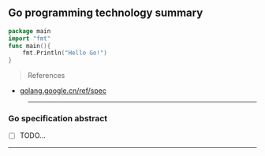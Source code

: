 ## Go programming technology summary

```go
package main
import "fmt"
func main(){
	fmt.Println("Hello Go!")
}
```

> References

 - [golang.google.cn/ref/spec](https://golang.google.cn/ref/spec)

>---
### Go specification abstract

- [ ] TODO...
<!-- 
- [Go 程序构建基块](<_01_Go 规范摘要/01_Go 程序构建基块.md>)
- [Go 模块](<_01_Go 规范摘要/02_Go 模块.md>)
- [Go 内存模型](<_01_Go 规范摘要/03_Go 内存模型.md>)
- [Go 程序诊断和分析](<_01_Go 规范摘要/04_Go 程序诊断与分析.md>)
- [Go 垃圾收集](<_01_Go 规范摘要/05_Go 垃圾收集.md>)
- [Go Standard Libraries](<_02_Go Library/README.md>) -->

---
<!-- ![](https://github-readme-stats.vercel.app/api?username=jimryychao&show_icons=true&theme=radical)
![](https://github-readme-stats.vercel.app/api/top-langs?username=jimryychao&layout=compact&langs_count=5)
![](https://github-profile-trophy.vercel.app/?username=jimryychao) -->



